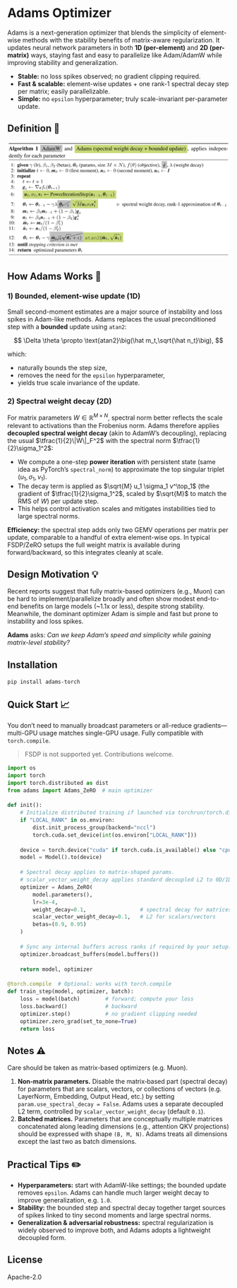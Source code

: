# Adams Optimizer

Adams is a next-generation optimizer that blends the simplicity of element-wise methods with the stability benefits of matrix-aware regularization. It updates neural network parameters in both **1D (per-element)** and **2D (per-matrix)** ways, staying fast and easy to parallelize like Adam/AdamW while improving stability and generalization.

* **Stable:** no loss spikes observed; no gradient clipping required.
* **Fast & scalable:** element-wise updates + one rank-1 spectral decay step per matrix; easily parallelizable.
* **Simple:** no `epsilon` hyperparameter; truly scale-invariant per-parameter update.

## Definition 📝

![Adams pseudocode](./assets/adams_pseudocode.png)

## How Adams Works 🌟

### 1) Bounded, element-wise update (1D)

Small second-moment estimates are a major source of instability and loss spikes in Adam-like methods. Adams replaces the usual preconditioned step with a **bounded** update using `atan2`:

$$
\Delta \theta \propto \text{atan2}\big(\hat m_t,\sqrt{\hat n_t}\big),
$$

which:

* naturally bounds the step size,
* removes the need for the `epsilon` hyperparameter,
* yields true scale invariance of the update.

### 2) Spectral weight decay (2D)

For matrix parameters $W \in \mathbb{R}^{M \times N}$, spectral norm better reflects the scale relevant to activations than the Frobenius norm. Adams therefore applies **decoupled spectral weight decay** (akin to AdamW’s decoupling), replacing the usual $\tfrac{1}{2}\|W\|_F^2$ with the spectral norm $\tfrac{1}{2}\sigma_1^2$:

* We compute a one-step **power iteration** with persistent state (same idea as PyTorch’s `spectral_norm`) to approximate the top singular triplet $(u_1, \sigma_1, v_1)$.
* The decay term is applied as $\sqrt{M} u_1 \sigma_1 v^\top_1$ (the gradient of $\tfrac{1}{2}\sigma_1^2$, scaled by $\sqrt{M}$ to match the RMS of $W$) per update step.
* This helps control activation scales and mitigates instabilities tied to large spectral norms.

**Efficiency:** the spectral step adds only two GEMV operations per matrix per update, comparable to a handful of extra element-wise ops. In typical FSDP/ZeRO setups the full weight matrix is available during forward/backward, so this integrates cleanly at scale.

## Design Motivation 💡

Recent reports suggest that fully matrix-based optimizers (e.g., Muon) can be hard to implement/parallelize broadly and often show modest end-to-end benefits on large models (~1.1x or less), despite strong stability. Meanwhile, the dominant optimizer Adam is simple and fast but prone to instability and loss spikes.

**Adams** asks: *Can we keep Adam’s speed and simplicity while gaining matrix-level stability?*

## Installation

```bash
pip install adams-torch
```

## Quick Start 📈

You don’t need to manually broadcast parameters or all-reduce gradients—multi-GPU usage matches single-GPU usage. Fully compatible with `torch.compile`.

> FSDP is not supported yet. Contributions welcome.

```python
import os
import torch
import torch.distributed as dist
from adams import Adams_ZeRO  # main optimizer

def init():
    # Initialize distributed training if launched via torchrun/torch.distributed
    if "LOCAL_RANK" in os.environ:
        dist.init_process_group(backend="nccl")
        torch.cuda.set_device(int(os.environ["LOCAL_RANK"]))

    device = torch.device("cuda" if torch.cuda.is_available() else "cpu")
    model = Model().to(device)

    # Spectral decay applies to matrix-shaped params.
    # scalar_vector_weight_decay applies standard decoupled L2 to 0D/1D params.
    optimizer = Adams_ZeRO(
        model.parameters(),
        lr=3e-4,
        weight_decay=0.1,                 # spectral decay for matrices
        scalar_vector_weight_decay=0.1,   # L2 for scalars/vectors
        betas=(0.9, 0.95)
    )

    # Sync any internal buffers across ranks if required by your setup.
    optimizer.broadcast_buffers(model.buffers())

    return model, optimizer

@torch.compile  # Optional: works with torch.compile
def train_step(model, optimizer, batch):
    loss = model(batch)        # forward; compute your loss
    loss.backward()            # backward
    optimizer.step()           # no gradient clipping needed
    optimizer.zero_grad(set_to_none=True)
    return loss
```

## Notes ⚠️

Care should be taken as matrix-based optimizers (e.g. Muon).

1. **Non‑matrix parameters.** Disable the matrix‑based part (spectral decay) for parameters that are scalars, vectors, or collections of vectors (e.g. LayerNorm, Embedding, Output Head, etc.) by setting `param.use_spectral_decay = False`. Adams uses a separate decoupled L2 term, controlled by `scalar_vector_weight_decay` (default `0.1`).
2. **Batched matrices.** Parameters that are conceptually multiple matrices concatenated along leading dimensions (e.g., attention QKV projections) should be expressed with shape `(B, M, N)`. Adams treats all dimensions except the last two as batch dimensions.

## Practical Tips ✏️

* **Hyperparameters:** start with AdamW-like settings; the bounded update removes `epsilon`. Adams can handle much larger weight decay to improve generalization, e.g. `1.0`.
* **Stability:** the bounded step and spectral decay together target sources of spikes linked to tiny second moments and large spectral norms.
* **Generalization & adversarial robustness:** spectral regularization is widely observed to improve both, and Adams adopts a lightweight decoupled form.

## License

Apache-2.0
